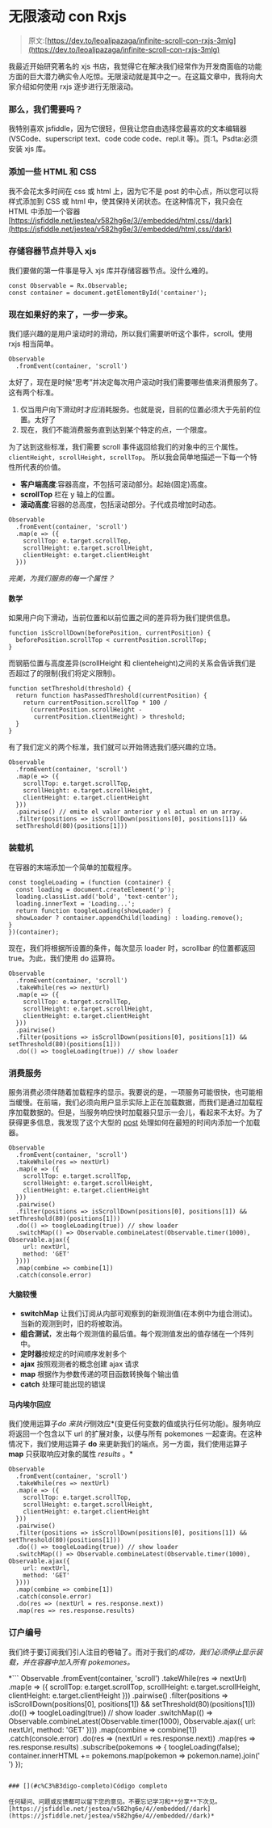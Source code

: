 # 无限滚动 con Rxjs

> 原文:[https://dev.to/leoalipazaga/infinite-scroll-con-rxjs-3mlg](https://dev.to/leoalipazaga/infinite-scroll-con-rxjs-3mlg)

我最近开始研究著名的 xjs 书店，我觉得它在解决我们经常作为开发商面临的功能方面的巨大潜力确实令人吃惊。无限滚动就是其中之一。在这篇文章中，我将向大家介绍如何使用 rxjs 逐步进行无限滚动。

### [](#entonces-que-necesitamos)那么，我们需要吗？

我特别喜欢 jsfiddle，因为它很轻，但我让您自由选择您最喜欢的文本编辑器(VSCode、superscript text、code code code、repl.it 等)。页:1。Psdta:必须安装 xjs 库。

### [](#agregando-algo-de-html-y-css)添加一些 HTML 和 CSS

我不会花太多时间在 css 或 html 上，因为它不是 post 的中心点，所以您可以将样式添加到 CSS 或 html 中，使其保持关闭状态。在这种情况下，我只会在 HTML 中添加一个容器[https://jsfiddle.net/jestea/v582hg6e/3//embedded/html,css//dark](https://jsfiddle.net/jestea/v582hg6e/3//embedded/html,css//dark)

### [](#almacenar-nodo-contenedor-e-importar-rxjs)存储容器节点并导入 xjs

我们要做的第一件事是导入 xjs 库并存储容器节点。没什么难的。

```
const Observable = Rx.Observable;
const container = document.getElementById('container'); 
```

### [](#ahora-si-viene-lo-bueno-el-paso-a-paso)现在如果好的来了，一步一步来。

我们感兴趣的是用户滚动时的滑动，所以我们需要听听这个事件，scroll。使用 rxjs 相当简单。

```
Observable
  .fromEvent(container, 'scroll') 
```

太好了，现在是时候“思考”并决定每次用户滚动时我们需要哪些值来消费服务了。这有两个标准。

1.  仅当用户向下滑动时才应消耗服务。也就是说，目前的位置必须大于先前的位置。太好了
2.  现在，我们不能消费服务直到达到某个特定的点，一个限度。

为了达到这些标准，我们需要 scroll 事件返回给我们的对象中的三个属性。`clientHeight, scrollHeight, scrollTop`。
所以我会简单地描述一下每一个特性所代表的价值。

*   **客户端高度**:容器高度，不包括可滚动部分。起始(固定)高度。
*   **scrollTop** 栏在 y 轴上的位置。
*   **滚动高度**:容器的总高度，包括滚动部分。子代成员增加时动态。

```
Observable
  .fromEvent(container, 'scroll')
  .map(e => ({
    scrollTop: e.target.scrollTop,
    scrollHeight: e.target.scrollHeight,
    clientHeight: e.target.clientHeight
  })) 
```

*完美，为我们服务的每一个属性？*

#### [](#matem%C3%A1ticas)数学

如果用户向下滑动，当前位置和以前位置之间的差异将为我们提供信息。

```
function isScrollDown(beforePosition, currentPosition) {
  beforePosition.scrollTop < currentPosition.scrollTop;
} 
```

而钢筋位置与高度差异(scrollHeight 和 clienteheight)之间的关系会告诉我们是否超过了的限制(我们将定义限制)。

```
function setThreshold(threshold) {
  return function hasPassedThreshold(currentPosition) {
    return currentPosition.scrollTop * 100 /
      (currentPosition.scrollHeight -
       currentPosition.clientHeight) > threshold;
  }
} 
```

有了我们定义的两个标准，我们就可以开始筛选我们感兴趣的立场。

```
Observable
  .fromEvent(container, 'scroll')
  .map(e => ({
    scrollTop: e.target.scrollTop,
    scrollHeight: e.target.scrollHeight,
    clientHeight: e.target.clientHeight
  }))
  .pairwise() // emite el valor anterior y el actual en un array. 
  .filter(positions => isScrollDown(positions[0], positions[1]) && 
  setThreshold(80)(positions[1])) 
```

### [](#loader)装载机

在容器的末端添加一个简单的加载程序。

```
const toogleLoading = (function (container) {
  const loading = document.createElement('p');
  loading.classList.add('bold', 'text-center');
  loading.innerText = 'Loading...';
  return function toogleLoading(showLoader) {
  showLoader ? container.appendChild(loading) : loading.remove();
}
})(container); 
```

现在，我们将根据所设置的条件，每次显示 loader 时，scrollbar 的位置都返回 true。为此，我们使用 do 运算符。

```
Observable
  .fromEvent(container, 'scroll')
  .takeWhile(res => nextUrl)
  .map(e => ({
    scrollTop: e.target.scrollTop,
    scrollHeight: e.target.scrollHeight,
    clientHeight: e.target.clientHeight
  }))
  .pairwise()
  .filter(positions => isScrollDown(positions[0], positions[1]) && setThreshold(80)(positions[1]))
  .do(() => toogleLoading(true)) // show loader 
```

### [](#consumiendo-el-servicio)消费服务

服务消费必须伴随着加载程序的显示。我要说的是，一项服务可能很快，也可能相当缓慢。在前端，我们必须向用户显示实际上正在加载数据，而我们是通过加载程序加载数据的。但是，当服务响应快时加载器只显示一会儿，看起来不太好。为了获得更多信息，我发现了这个大型的 [post](https://codeburst.io/rxjs-show-spinner-for-a-minimum-amount-of-time-807ac6b23227) 处理如何在最短的时间内添加一个加载器。

```
Observable
  .fromEvent(container, 'scroll')
  .takeWhile(res => nextUrl)
  .map(e => ({
    scrollTop: e.target.scrollTop,
    scrollHeight: e.target.scrollHeight,
    clientHeight: e.target.clientHeight
  }))
  .pairwise()
  .filter(positions => isScrollDown(positions[0], positions[1]) && setThreshold(80)(positions[1]))
  .do(() => toogleLoading(true)) // show loader
  .switchMap(() => Observable.combineLatest(Observable.timer(1000), Observable.ajax({
    url: nextUrl,
    method: 'GET'
  })))
  .map(combine => combine[1])
  .catch(console.error) 
```

#### [](#m%C3%A1s-lento-cerebrito)大脑较慢

*   **switchMap** 让我们订阅从内部可观察到的新观测值(在本例中为组合测试)。当新的观测到时，旧的将被取消。
*   **组合测试**，发出每个观测值的最后值。每个观测值发出的值存储在一个阵列中。
*   **定时器**按规定的时间顺序发射多个
*   **ajax** 按照观测者的概念创建 ajax 请求
*   **map** 根据作为参数传递的项目函数转换每个输出值
*   **catch** 处理可能出现的错误

#### [](#manejando-el-response)马内埃尔回应

我们使用运算子*do 来执行*侧效应*(变更任何变数的值或执行任何功能)。服务响应将返回一个包含以下 url 的扩展对象，以便与所有 pokemones 一起查询。在这种情况下，我们使用运算子 **do** 来更新我们的端点。另一方面，我们使用运算子 **map** 只获取响应对象的属性 *results* 。* 

```
Observable
  .fromEvent(container, 'scroll')
  .takeWhile(res => nextUrl)
  .map(e => ({
    scrollTop: e.target.scrollTop,
    scrollHeight: e.target.scrollHeight,
    clientHeight: e.target.clientHeight
  }))
  .pairwise()
  .filter(positions => isScrollDown(positions[0], positions[1]) && setThreshold(80)(positions[1]))
  .do(() => toogleLoading(true)) // show loader
  .switchMap(() => Observable.combineLatest(Observable.timer(1000), Observable.ajax({
    url: nextUrl,
    method: 'GET'
  })))
  .map(combine => combine[1])
  .catch(console.error)
  .do(res => (nextUrl = res.response.next))
  .map(res => res.response.results) 
```

### [](#suscribirnos)订户编号

我们终于要订阅我们引人注目的卷轴了。而对于我们的*成功，我们必须停止显示装载，并在容器中加入所有 pokemones。* 

 *```
Observable
  .fromEvent(container, 'scroll')
  .takeWhile(res => nextUrl)
  .map(e => ({
    scrollTop: e.target.scrollTop,
    scrollHeight: e.target.scrollHeight,
    clientHeight: e.target.clientHeight
  }))
  .pairwise()
  .filter(positions => isScrollDown(positions[0], positions[1]) && setThreshold(80)(positions[1]))
  .do(() => toogleLoading(true)) // show loader
  .switchMap(() => Observable.combineLatest(Observable.timer(1000), Observable.ajax({
    url: nextUrl,
    method: 'GET'
  })))
  .map(combine => combine[1])
  .catch(console.error)
  .do(res => (nextUrl = res.response.next))
  .map(res => res.response.results)
  .subscribe(pokemons => {
    toogleLoading(false);
    container.innerHTML += pokemons.map(pokemon =>
                                                pokemon.name).join('<br>')
  }); 
```

### [](#c%C3%B3digo-completo)Código completo

任何疑问、问题或反馈都可以留下您的意见。不要忘记学习和**分享**下次见。
[https://jsfiddle.net/jestea/v582hg6e/4//embedded//dark](https://jsfiddle.net/jestea/v582hg6e/4//embedded//dark)*